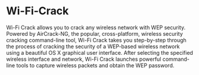 Wi-Fi-Crack
===========

Wi-Fi Crack allows you to crack any wireless network with WEP security. Powered by AirCrack-NG, the popular, cross-platform, wireless security cracking command-line tool, Wi-Fi Crack takes you step-by-step through the process of cracking the security of a WEP-based wireless network using a beautiful OS X graphical user interface. After selecting the specified wireless interface and network, Wi-Fi Crack launches powerful command-line tools to capture wireless packets and obtain the WEP password.